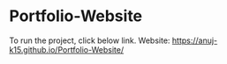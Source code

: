 # Portfolio-Website
To run the project, click below link.
Website: https://anuj-k15.github.io/Portfolio-Website/

